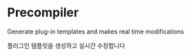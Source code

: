 # Precompiler
Generate plug-in templates and makes real time modifications

플러그인 템플릿을 생성하고 실시간 수정합니다
